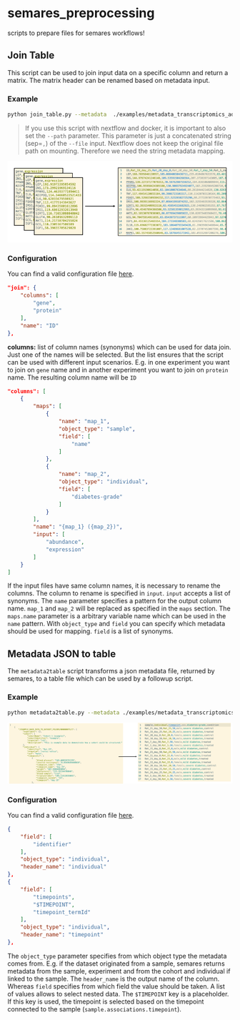 # semares_preprocessing
scripts to prepare files for semares workflows!

## Join Table

This script can be used to join input data on a specific column and return a matrix. The matrix header can be renamed based on metadata input.

### Example
```bash
python join_table.py --metadata  ./examples/metadata_transcriptomics_adjusted.json --config  ./config/data_table_config.json --files ./examples/transcriptomics/Rat_25_day_0/gene_expression_0.csv ./examples/transcriptomics/Rat_24_day_0/gene_expression_0.csv ./examples/transcriptomics/Rat_23_day_0/gene_expression_0.csv
```

> If you use this script with nextflow and docker, it is important to also set the `--path` parameter. This parameter is just a concatenated string (sep=`,`) of the `--file` input. Nextflow does not keep the original file path on mounting. Therefore we need the string metadata mapping.

![join several tables](./images/table_join.png)

### Configuration
You can find a valid configuration file [here](./config/data_table_config.json).

```json
"join": {
    "columns": [
        "gene",
        "protein"
    ],
    "name": "ID"
},
```
**columns:** list of column names (synonyms) which can be used for data join. Just one of the names will be selected. But the list ensures that the script can be used with different input scenarios. E.g. in one experiment you want to join on `gene` name and in another experiment you want to join on `protein` name.
The resulting column name will be `ID`

```json
"columns": [
    {
        "maps": [
            {
                "name": "map_1",
                "object_type": "sample",
                "field": [
                    "name"
                ]
            },
            {
                "name": "map_2",
                "object_type": "individual",
                "field": [
                    "diabetes-grade"
                ]
            }
        ],
        "name": "{map_1} ({map_2})",
        "input": [
            "abundance",
            "expression"
        ]
    }
]
```
If the input files have same column names, it is necessary to rename the columns. The column to rename is specified in `input`. `input` accepts a list of synonyms. The `name` parameter specifies a pattern for the output column name. `map_1` and `map_2` will be replaced as specified in the `maps` section. The `maps.name` parameter is a arbitrary variable name which can be used in the `name` pattern. With `object_type` and `field` you can specify which metadata should be used for mapping. `field` is a list of synonyms.

## Metadata JSON to table

The `metadata2table` script transforms a json metadata file, returned by semares, to a table file which can be used by a followup script.

### Example
```bash
python metadata2table.py --metadata ./examples/metadata_transcriptomics_adjusted.json --config ./config/meta_table_config.json --pathes ./examples/transcriptomics/Rat_25_day_0/gene_expression_0.csv,./examples/transcriptomics/Rat_24_day_0/gene_expression_0.csv,./examples/transcriptomics/Rat_23_day_0/gene_expression_0.csv
```

![create table from json](./images/metadata_table.png)

### Configuration
You can find a valid configuration file [here](./config/meta_table_config.json).

```json
{
    "field": [
        "identifier"
    ],
    "object_type": "individual",
    "header_name": "individual"
},
{
    "field": [
        "timepoints",
        "$TIMEPOINT",
        "timepoint_termId"
    ],
    "object_type": "individual",
    "header_name": "timepoint"
},
```
The `object_type` parameter specifies from which object type the metadata comes from. E.g. if the dataset originated from a sample, semares returns metadata from the sample, experiment and from the cohort and individual if linked to the sample. The `header_name` is the output name of the column. Whereas `field` specifies from which field the value should be taken. A list of values allows to select nested data. The `$TIMEPOINT` key is a placeholder. If this key is used, the timepoint is selected based on the timepoint connected to the sample (`sample.associations.timepoint`).